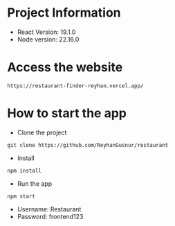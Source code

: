 # Project Information
- React Version: 19.1.0
- Node version: 22.16.0

# Access the website
```
https://restaurant-finder-reyhan.vercel.app/
```

# How to start the app
- Clone the project
```
git clone https://github.com/ReyhanGusnur/restaurant
```
- Install 
```
npm install
```
- Run the app
```
npm start
```

- Username: Restaurant
- Password: frontend123
